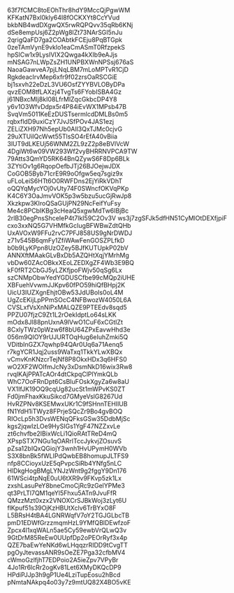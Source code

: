 63f7fCMC8toEOhThr8hdY9MccQjPgwWM
KFKatN7Bxl0kly64I8fOCKXYt8CcYVud
bkbNB4wdDXgwQX5rwRQPQvv35qRb6KNj
dSe8empUsj6Z2pWg8lZt73NArSGI5nJu
2qrigQaFD7ga2COAbtkFCEju8PqBTGpk
0zeTAmVynE9vklo1eaCmASmT0RfzpekS
hpSlCw1x9LysIVIX2Qwga4kXIb9eAJjs
mNSAG7nLWpZsZH1UNPBXWnNPSsj676aS
NaoaGawveA7pjLNqLBM7mLoMPTvR1CjD
RgkdeacIrvMep6xfr9f02zrsOaRSCGiE
bj1sxvh22eDzL3VU6OsfZYYBVLOByDPa
qvzEOM8tfLAXzj4TvgTs6FYobISBA4Gz
j61NBxcMIj8kI08LfrMlZqcGkbcDP4Y8
y6v1O3WfvDdpx5r4P84iEvWX1MPsb47B
SvqVm5011KeEzDUSTsermlcdDMLBs0m5
rqbxfldD9uxiCzY7JvJSfPOv4JAS1ezj
ZELiZXH97Nh5epUb0AIl3QxTJMc0cjvG
29uXTUiIQcWwt55TlsSO4rEfA40vBiia
3lUT9dLKEUj56WNM2ZL9zZ2p8eBVlVcW
4DgiWt6w09VW293Wf2vyBHRRNVPCA9TW
79Atts3QmYD5RK64BnQZywS6F8Dp6BLk
3ZYtiOv1g6RqopOefbJTj26BJOejwJDX
CoGOB5Byb71crE9R9oOfgw5eq7sgiz9x
uFLoLeiS6HTt6O0RWFDns2EjYiRkVDhT
oQQYqMycYOj0vUty74F0SWncfOKVqPKp
K4C6Y3OaJmvVOK5p3w5bzu5ucGjRwJp8
Xkzkpw3KIroQSaGUjPN29NcFeifYuFsy
Me4c8PCbIKBg3cHeaQ5xgwMdTw6IBjBc
2rlB30egPnsShceIeP4t7lkI59C2Ov3V
ws3j7zgSFJk5dfHN51CyMlOtDEXfjpiF
cxo3xxNQ5G7VHMfkGcIugBFWBwZdtQHb
UxAVOxW9FFu2rvC7PFJ858US9gNrDWDJ
z71v545B6qmFy1ZfiWAwFenGOSZPLfkD
b0b9LyKPpn8UzOZey5BJfKUTUpkP02bV
ANNXftMAakGLvBxDb5AZQHtXqjYMrhMg
vbDw60ZAcOBkxXEoLZEDXgZF4Wb3E9BQ
kF0fRT2CbGJ5yLZKfjpoFWjv50qSg6Lx
szCNMpObwYedYGDUSCfbe99cMQp2iUHE
XBFuehVvwmJJKpv60fPO59hiQfBHpj2K
UicU3IUZXgnEhjtOBw53JdUBoIs0oL4M
UgZcEKijLpPPmSOcC4NFBwozW4050L6A
CVSLxfVsXnNiPxMALQZE9PTEEdv8sqd5
PPZU07fjzC9Zt1L2rOekIdptLo64sLKK
mOdx8Jl88pnUxnA9lVwO1CuF6xCGtIZt
8CxlyTWz0pWzw6f8bU64ZPxEavwHhd3e
056m9QIOY9rUJURTOqHug6eIuhZmki5Q
VDitbInGZX7qwhp94QAr0Uq6a71Aenq5
r7kgYCR1Jqj2uss9WaTxq1TkkYLwXBQx
vCmvKnKNzcrTejNf8P8OkxHDx3q6HFS0
wO2XF2WOIfmJcNy3xDsmNkD16wix3Rw8
rvqlKAjPPATcAOr4dtCkpqClPlYmkQLb
WhC7OoFRnDpt6CsBIuFOskXgyZa6w8aU
VX1IfJK19OQ9cqUg82ucSt1mWPvKS0ZT
Fd0jmFhaxKkuSikcd7GMyeVslG8267Ud
HvRZPNv8KSEMwxUKr1C9fSHnnTEHIlUB
fN1YdH1iTWyz8FPrjeSQcZr9Bo4gvBOQ
RIOcLp5h3DvsWENqQFksGSw35DdbMjSc
kgs2jqwIzLOe9HySIGs1YgF47NZZxvLe
zt6chvfbe2IBixWcLi1QioRAtTReD4mQ
XPspSTX7NGu1qOARrlTccJykvjZOsuvS
pZsa12bIQxQGiojY3wnh1HvUPymH0WVb
S3X8bnBk5fWLIPdQwbEB8homupJLTFS9
nfp8CCioyxUzE5qPvpcSiRb4YNfg5nLC
HlDkgHogBMgLYNJzWnt9g2fggY9Dn176
61WSci4tpNqE0uU6tXR9v9FKvp5zk1Lx
zxshLasuPeY8bneCmoCjRc9zGelYPMe3
qt3PrLTl7QM1qeYl5Fhxu5ATn9JvuFfR
QMzzMzt0xzx2VNOXCrSJBkWoj3zLyt6U
flKpuf51s39OjKzHBUtXclv6TrBYxO8F
L5BRsH4tBA4LGNRWqfV7oY2TGJGLbcTB
pmD1EDWfGrzzmqmHzL9YMfQBlDEwfzoF
Zpcx4l1xqWALn5ae5Cy59ewbVrQLwQ3v
9GtDrM85ReEw0UUpfDp2oPEOrRyf3x4p
QZE7baEwYeNKd6wLHqqzrRIDD9tCvgTT
pgOyJtevassANR9sOeZE7Pga32cfbMV4
cWmoGzlfjhT7EDPoio2A5ieZpv7VPyBr
4Jo1Rr6lcRr2ogKv81Let6XMyDKQcDP9
HPdiPJJp3h9gP1Ue4LziTupEosu2hBcd
pNmtaNAkpq4o03y7z9mtUQ82X4BO5vKE
